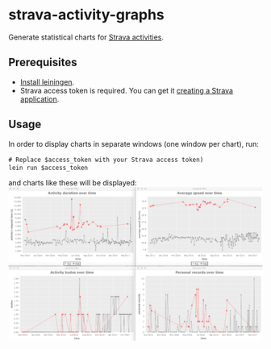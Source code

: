 # strava-activity-graphs

Generate statistical charts for [Strava activities](https://www.strava.com/dashboard?feed_type=my_activity).


## Prerequisites

- [Install leiningen](http://leiningen.org/#install).
- Strava access token is required. You can get it [creating a Strava application](http://labs.strava.com/developers).


## Usage

In order to display charts in separate windows (one window per chart), run:

```shell
# Replace $access_token with your Strava access token)
lein run $access_token
```
and charts like these will be displayed:
![screen shot](screenshot.png)